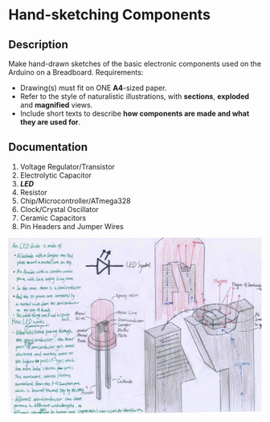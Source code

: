 # Hand-sketching Components

## Description
Make hand-drawn sketches of the basic electronic components used on the Arduino on a Breadboard. 
Requirements:
* Drawing(s) must fit on ONE **A4**-sized paper.
* Refer to the style of naturalistic illustrations, with **sections**, **exploded** and **magnified** views.
* Include short texts to describe **how components are made and what they are used for**.

## Documentation

1. Voltage Regulator/Transistor
2. Electrolytic Capacitor
3. ***LED***
4. Resistor
5. Chip/Microcontroller/ATmega328
6. Clock/Crystal Oscillator
7. Ceramic Capacitors
8. Pin Headers and Jumper Wires

![LED Diode by Handsketch](./Handsketch_LEDdiode.jpeg)





















